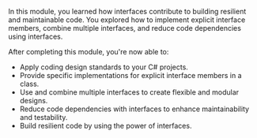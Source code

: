 In this module, you learned how interfaces contribute to building resilient and maintainable code. You explored how to implement explicit interface members, combine multiple interfaces, and reduce code dependencies using interfaces.

After completing this module, you're now able to:

- Apply coding design standards to your C# projects.
- Provide specific implementations for explicit interface members in a class.
- Use and combine multiple interfaces to create flexible and modular designs.
- Reduce code dependencies with interfaces to enhance maintainability and testability.
- Build resilient code by using the power of interfaces.
